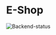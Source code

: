 # E-Shop
![Backend-status](https://github.com/MemoryLeakage/E-Shop/workflows/Backend-status/badge.svg)

